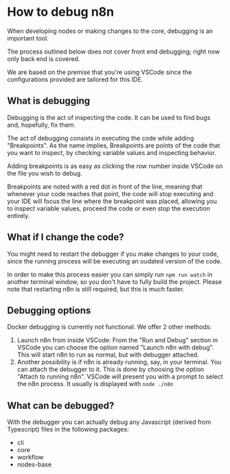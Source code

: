 # How to debug n8n

When developing nodes or making changes to the core, debugging is an important tool.

The process outlined below does not cover front end debugging; right now only back end is covered.

We are based on the premise that you're using VSCode since the configurations provided are tailored for this IDE.

## What is debugging

Debugging is the act of inspecting the code. It can be used to find bugs and, hopefully, fix them.

The act of debugging consists in executing the code while adding "Breakpoints". As the name implies, Breakpoints are points of the code that you want to inspect, by checking variable values and inspecting behavior.

Adding breakpoints is as easy as clicking the row number inside VSCode on the file you wish to debug.

Breakpoints are noted with a red dot in front of the line, meaning that whenever your code reaches that point, the code will stop executing and your IDE will focus the line where the breakpoint was placed, allowing you to inspect variable values, proceed the code or even stop the execution entirely.

## What if I change the code?

You might need to restart the debugger if you make changes to your code, since the running process will be executing an oudated version of the code.

In order to make this process easier you can simply run `npm run watch` in another terminal window, so you don't have to fully build the project. Please note that restarting n8n is still required, but this is much faster.

## Debugging options

Docker debugging is currently not functional. We offer 2 other methods:

1) Launch n8n from inside VSCode:
   From the "Run and Debug" section in VSCode you can choose the option named "Launch n8n with debug".
	 This will start n8n to run as normal, but with debugger attached.
2) Another possibility is if n8n is already running, say, in your terminal.
   You can attach the debugger to it.
   This is done by choosing the option "Attach to running n8n".
	 VSCode will present you with a prompt to select the n8n process. It usually is displayed with `node ./n8n`

## What can be debugged?

With the debugger you can actually debug any Javascript (derived from Typescript) files in the following packages:

- cli
- core
- workflow
- nodes-base
